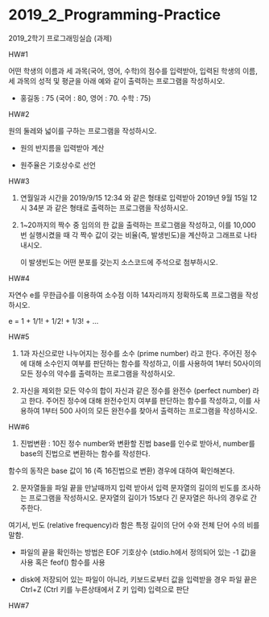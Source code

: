 # 2019_2_Programming-Practice
2019_2학기 프로그래밍실습 (과제)

HW#1

어떤 학생의 이름과 세 과목(국어, 영어, 수학)의 점수를 입력받아, 입력된 학생의 이름, 세 과목의 성적 및 평균을 아래 예와 같이 출력하는 프로그램을 작성하시오.

- 홍길동 : 75 (국어 : 80, 영어 : 70. 수학 : 75)

HW#2

원의 둘레와 넓이를 구하는 프로그램을 작성하시오.

 - 원의 반지름을 입력받아 계산

 - 원주율은 기호상수로 선언

HW#3
1) 연월일과 시간을 2019/9/15 12:34 와 같은 형태로 입력받아 2019년 9월 15일 12시 34분 과 같은 형태로 출력하는 프로그램을 작성하시오.

2) 1~20까지의 짝수 중 임의의 한 값을 출력하는 프로그램을 작성하고, 이를 10,000번 실행시켰을 때 각 짝수 값이 갖는 비율(즉, 발생빈도)을 계산하고 그래프로 나타내시오.

    이 발생빈도는 어떤 분포를 갖는지 소스코드에 주석으로 첨부하시오.

HW#4

자연수 e를 무한급수를 이용하여 소수점 이하 14자리까지 정확하도록 프로그램을 작성하시오.

e = 1 + 1/1! + 1/2! + 1/3! + ...

HW#5
1) 1과 자신으로만 나누어지는 정수를 소수 (prime number) 라고 한다. 주어진 정수에 대해 소수인지 여부를 판단하는 함수를 작성하고, 이를 사용하여 1부터 50사이의 모든 정수의 약수를 출력하는 프로그램을 작성하시오.

2) 자신을 제외한 모든 약수의 합이 자신과 같은 정수를 완전수 (perfect number) 라고 한다. 주어진 정수에 대해 완전수인지 여부를 판단하는 함수를 작성하고, 이를 사용하여 1부터 500 사이의 모든 완전수를 찾아서 출력하는 프로그램을 작성하시오.

HW#6
1) 진법변환 : 10진 정수 number와 변환할 진법 base를 인수로 받아서, number를 base의 진법으로 변환하는 함수를 작성한다.

함수의 동작은 base 값이 16 (즉 16진법으로 변환) 경우에 대하여 확인해본다.

2) 문자열들을 파일 끝을 만날때까지 입력 받아서 입력 문자열의 길이의 빈도를 조사하는 프로그램을 작성하시오. 문자열의 길이가 15보다 긴 문자열은 하나의 경우로 간주한다.

여기서, 빈도 (relative frequency)라 함은 특정 길이의 단어 수와 전체 단어 수의 비를 말함.

 - 파일의 끝을 확인하는 방법은 EOF 기호상수 (stdio.h에서 정의되어 있는 -1 값)을 사용 혹은 feof() 함수를 사용

 - disk에 저장되어 있는 파일이 아니라, 키보드로부터 값을 입력받을 경우 파일 끝은 Ctrl+Z (Ctrl 키를 누른상태에서 Z 키 입력) 입력으로 판단

HW#7
